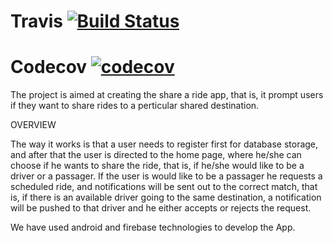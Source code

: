 # Travis [![Build Status](https://travis-ci.com/Sbonis/Asihambeni-.svg?branch=master)](https://travis-ci.com/Sbonis/Asihambeni-)
# Codecov [![codecov](https://codecov.com/Sbonis/Asihambeni-.svg?branch=master)](https://codecov.com/Sbonis/Asihambeni-)

The project is aimed at creating the share a ride app, that is, 
it prompt users if they want to share rides to a perticular shared destination.

OVERVIEW 

The way it works is that a user needs to register first for database storage, and after that the user is directed to the home page,
where he/she can choose if he wants to share the ride, that is, if he/she would like to be a driver or a passager. If the user is 
would like to be a passager he requests a scheduled ride, and notifications will be sent out to the correct match, that is, if there is 
an available driver going to the same destination, a notification will be pushed to that driver and he either accepts or rejects the request.

We have used android and firebase technologies to develop the App. 
